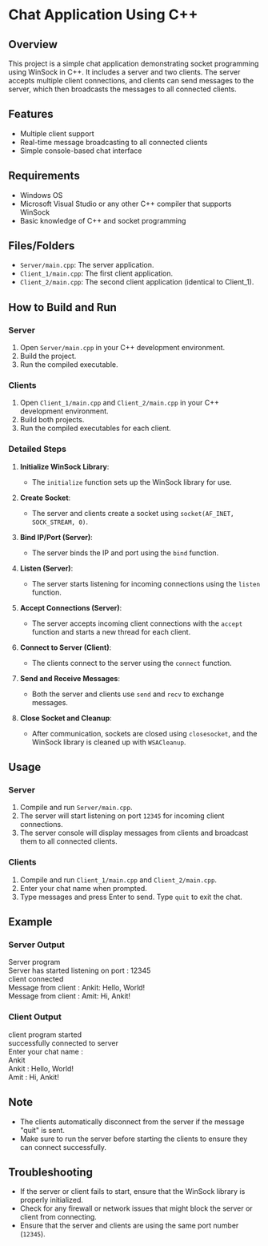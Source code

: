 # Chat Application Using C++

## Overview

This project is a simple chat application demonstrating socket programming using WinSock in C++. It includes a server and two clients. The server accepts multiple client connections, and clients can send messages to the server, which then broadcasts the messages to all connected clients.

## Features

- Multiple client support
- Real-time message broadcasting to all connected clients
- Simple console-based chat interface

## Requirements

- Windows OS
- Microsoft Visual Studio or any other C++ compiler that supports WinSock
- Basic knowledge of C++ and socket programming

## Files/Folders

- `Server/main.cpp`: The server application.
- `Client_1/main.cpp`: The first client application.
- `Client_2/main.cpp`: The second client application (identical to Client_1).

## How to Build and Run

### Server

1. Open `Server/main.cpp` in your C++ development environment.
2. Build the project.
3. Run the compiled executable.

### Clients

1. Open `Client_1/main.cpp` and `Client_2/main.cpp` in your C++ development environment.
2. Build both projects.
3. Run the compiled executables for each client.

### Detailed Steps

1. **Initialize WinSock Library**:
   - The `initialize` function sets up the WinSock library for use.

2. **Create Socket**:
   - The server and clients create a socket using `socket(AF_INET, SOCK_STREAM, 0)`.

3. **Bind IP/Port (Server)**:
   - The server binds the IP and port using the `bind` function.

4. **Listen (Server)**:
   - The server starts listening for incoming connections using the `listen` function.

5. **Accept Connections (Server)**:
   - The server accepts incoming client connections with the `accept` function and starts a new thread for each client.

6. **Connect to Server (Client)**:
   - The clients connect to the server using the `connect` function.

7. **Send and Receive Messages**:
   - Both the server and clients use `send` and `recv` to exchange messages.

8. **Close Socket and Cleanup**:
   - After communication, sockets are closed using `closesocket`, and the WinSock library is cleaned up with `WSACleanup`.

## Usage

### Server

1. Compile and run `Server/main.cpp`.
2. The server will start listening on port `12345` for incoming client connections.
3. The server console will display messages from clients and broadcast them to all connected clients.

### Clients

1. Compile and run `Client_1/main.cpp` and `Client_2/main.cpp`.
2. Enter your chat name when prompted.
3. Type messages and press Enter to send. Type `quit` to exit the chat.

## Example

### Server Output
Server program <br/>
Server has started listening on port : 12345 <br/>
client connected <br/>
Message from client : Ankit: Hello, World! <br/>
Message from client : Amit: Hi, Ankit! <br/>


### Client Output

client program started <br/>
successfully connected to server <br/>
Enter your chat name : <br/>
Ankit <br/>
Ankit : Hello, World! <br/>
Amit : Hi, Ankit!<br/>


## Note

- The clients automatically disconnect from the server if the message "quit" is sent.
- Make sure to run the server before starting the clients to ensure they can connect successfully.

## Troubleshooting

- If the server or client fails to start, ensure that the WinSock library is properly initialized.
- Check for any firewall or network issues that might block the server or client from connecting.
- Ensure that the server and clients are using the same port number (`12345`).

